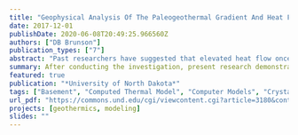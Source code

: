 ```yaml
---
title: "Geophysical Analysis Of The Paleogeothermal Gradient And Heat Flow In The Williston Basin, ND"
date: 2017-12-01
publishDate: 2020-06-08T20:49:25.966560Z
authors: ["DB Brunson"]
publication_types: ["7"]
abstract: "Past researchers have suggested that elevated heat flow once existed in the Williston Basin during the Eocene Epoch or younger time frame, based on petroleum maturity indices data. Further, they have argued that those attempting to computationally model the region have incorrectly assumed constant heat flow through time. The present work attempts to address the different positions taken by updating geophysical modeling evidence concerning heat flow in the Williston Basin in which paleogeothermal conditions are variable over geologic time. After conducting the investigation, present research demonstrates that elevated heat flow may have existed in the Williston Basin in the geologic past but did not necessarily have to occur during or after the time period suggested. Furthermore, variable radioactivity in the crystalline basement rock demonstrated by the present models can explain the enhanced thermal maturity described by past researchers. Only more detailed study will eventually lead the scientific community to a more precise explanation of the cause and time constraints of such paleogeothermal conditions."
summary: After conducting the investigation, present research demonstrates that elevated heat flow may have existed in the Williston Basin in the geologic past but did not necessarily have to occur during or after the time period suggested.
featured: true
publication: "*University of North Dakota*"
tags: ["Basement", "Computed Thermal Model", "Computer Models", "Crystalline Basement", "Elevated Heat Flow", "Eocene", "Geophysics", "Geothermal Gradient", "Geothermal Gradients", "Heat Flow", "Maturity Index", "Maturity Indices", "Model", "North Dakota", "Radioactive Heat Generation", "Radioactivity", "Thermostratigraphy", "Williston Basin"]
url_pdf: "https://commons.und.edu/cgi/viewcontent.cgi?article=3180&context=theses"
projects: [geothermics, modeling]
slides: ""
---
```


